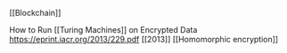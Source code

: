 [[Blockchain]]

How to Run [[Turing Machines]] on Encrypted Data https://eprint.iacr.org/2013/229.pdf [[2013]] [[Homomorphic encryption]] 
